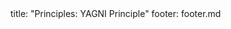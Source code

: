 <frontmatter>
title: "Principles: YAGNI Principle"
footer: footer.md
</frontmatter>

<include src="unit-inPage-asFlat.md" boilerplate />